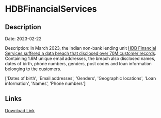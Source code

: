 # HDBFinancialServices

## Description

Date: 2023-02-22

Description:
In March 2023, the Indian non-bank lending unit <a href="https://economictimes.indiatimes.com/industry/banking/finance/banking/hdb-financial-services-flags-data-breach-at-service-provider/articleshow/98483482.cms" target="_blank" rel="noopener">HDB Financial Services suffered a data breach that disclosed over 70M customer records</a>. Containing 1.6M unique email addresses, the breach also disclosed names, dates of birth, phone numbers, genders, post codes and loan information belonging to the customers.


['Dates of birth', 'Email addresses', 'Genders', 'Geographic locations', 'Loan information', 'Names', 'Phone numbers']

## Links

[Download Link](https://link-to.net/1229997/30.830811044852304/dynamic/?r=aGRiZnMuY29t)
